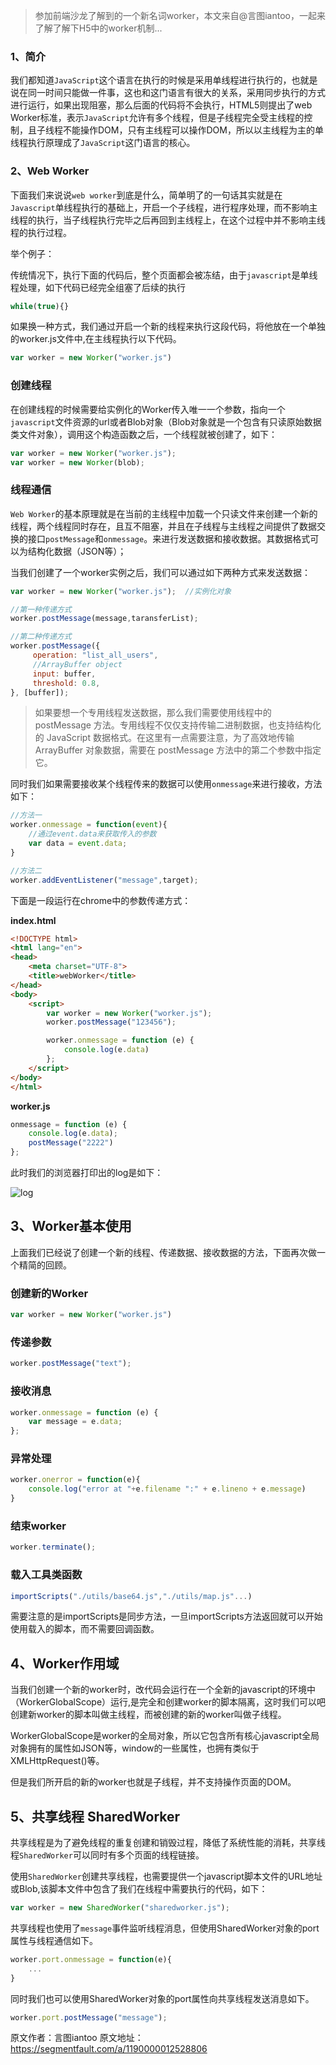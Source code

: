 > 参加前端沙龙了解到的一个新名词worker，本文来自@言图iantoo，一起来了解了解下H5中的worker机制...

### 1、简介

我们都知道`JavaScript`这个语言在执行的时候是采用单线程进行执行的，也就是说在同一时间只能做一件事，这也和这门语言有很大的关系，采用同步执行的方式进行运行，如果出现阻塞，那么后面的代码将不会执行，HTML5则提出了web Worker标准，表示`JavaScript`允许有多个线程，但是子线程完全受主线程的控制，且子线程不能操作DOM，只有主线程可以操作DOM，所以以主线程为主的单线程执行原理成了`JavaScript`这门语言的核心。

### 2、Web Worker

下面我们来说说`web worker`到底是什么，简单明了的一句话其实就是在`Javascript`单线程执行的基础上，开启一个子线程，进行程序处理，而不影响主线程的执行，当子线程执行完毕之后再回到主线程上，在这个过程中并不影响主线程的执行过程。

举个例子：

传统情况下，执行下面的代码后，整个页面都会被冻结，由于`javascript`是单线程处理，如下代码已经完全组塞了后续的执行

```js
while(true){}
```

如果换一种方式，我们通过开启一个新的线程来执行这段代码，将他放在一个单独的worker.js文件中,在主线程执行以下代码。

```js
var worker = new Worker("worker.js")
```

### 创建线程

在创建线程的时候需要给实例化的Worker传入唯一一个参数，指向一个`javascript`文件资源的url或者Blob对象（Blob对象就是一个包含有只读原始数据类文件对象），调用这个构造函数之后，一个线程就被创建了，如下：

```js
var worker = new Worker("worker.js");
var worker = new Worker(blob);
```

### 线程通信

`Web Worker`的基本原理就是在当前的主线程中加载一个只读文件来创建一个新的线程，两个线程同时存在，且互不阻塞，并且在子线程与主线程之间提供了数据交换的接口`postMessage`和`onmessage`。来进行发送数据和接收数据。其数据格式可以为结构化数据（JSON等）；

当我们创建了一个worker实例之后，我们可以通过如下两种方式来发送数据：

```js
var worker = new Worker("worker.js");  //实例化对象

//第一种传递方式
worker.postMessage(message,taransferList);

//第二种传递方式
worker.postMessage({ 
     operation: "list_all_users", 
     //ArrayBuffer object 
     input: buffer, 
     threshold: 0.8, 
}, [buffer]);
```

> 如果要想一个专用线程发送数据，那么我们需要使用线程中的 postMessage 方法。专用线程不仅仅支持传输二进制数据，也支持结构化的 JavaScript 数据格式。在这里有一点需要注意，为了高效地传输 ArrayBuffer 对象数据，需要在 postMessage 方法中的第二个参数中指定它。

同时我们如果需要接收某个线程传来的数据可以使用`onmessage`来进行接收，方法如下：

```js
//方法一
worker.onmessage = function(event){
    //通过event.data来获取传入的参数
    var data = event.data;        
}

//方法二
worker.addEventListener("message",target);
```

下面是一段运行在chrome中的参数传递方式：

**index.html**

```html
<!DOCTYPE html>
<html lang="en">
<head>
    <meta charset="UTF-8">
    <title>webWorker</title>
</head>
<body>
    <script>
        var worker = new Worker("worker.js");
        worker.postMessage("123456");

        worker.onmessage = function (e) {
            console.log(e.data)
        };
    </script>
</body>
</html>
```

**worker.js**

```js
onmessage = function (e) {
    console.log(e.data);
    postMessage("2222")
};
```

此时我们的浏览器打印出的log是如下：

![log](https://cdn.chenrf.com/2018812222634.png)

## 3、Worker基本使用

上面我们已经说了创建一个新的线程、传递数据、接收数据的方法，下面再次做一个精简的回顾。

### 创建新的Worker

```js
var worker = new Worker("worker.js")
```

### 传递参数

```js
worker.postMessage("text");
```

### 接收消息

```js
worker.onmessage = function (e) {
    var message = e.data;
};
```

### 异常处理

```js
worker.onerror = function(e){
    console.log("error at "+e.filename ":" + e.lineno + e.message)
}
```

### 结束worker

```js
worker.terminate();
```

### 载入工具类函数

```js
importScripts("./utils/base64.js","./utils/map.js"...)
```

需要注意的是importScripts是同步方法，一旦importScripts方法返回就可以开始使用载入的脚本，而不需要回调函数。

## 4、Worker作用域

当我们创建一个新的worker时，改代码会运行在一个全新的javascript的环境中（WorkerGlobalScope）运行,是完全和创建worker的脚本隔离，这时我们可以吧创建新worker的脚本叫做主线程，而被创建的新的worker叫做子线程。

WorkerGlobalScope是worker的全局对象，所以它包含所有核心javascript全局对象拥有的属性如JSON等，window的一些属性，也拥有类似于XMLHttpRequest()等。

但是我们所开启的新的worker也就是子线程，并不支持操作页面的DOM。

## 5、共享线程 SharedWorker

共享线程是为了避免线程的重复创建和销毁过程，降低了系统性能的消耗，共享线程`SharedWorker`可以同时有多个页面的线程链接。

使用`SharedWorker`创建共享线程，也需要提供一个javascript脚本文件的URL地址或Blob,该脚本文件中包含了我们在线程中需要执行的代码，如下：

```js
var worker = new SharedWorker("sharedworker.js");
```

共享线程也使用了`message`事件监听线程消息，但使用SharedWorker对象的port属性与线程通信如下。

```js
worker.port.onmessage = function(e){
    ...
}
```

同时我们也可以使用SharedWorker对象的port属性向共享线程发送消息如下。

```js
worker.port.postMessage("message");
```

原文作者：言图iantoo
原文地址：https://segmentfault.com/a/1190000012528806
